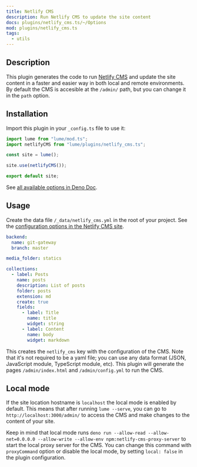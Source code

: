 ```yaml
---
title: Netlify CMS
description: Run Netlify CMS to update the site content
docs: plugins/netlify_cms.ts/~/Options
mod: plugins/netlify_cms.ts
tags:
  - utils
---
```


## Description

This plugin generates the code to run [Netlify CMS](https://www.netlifycms.org/)
and update the site content in a faster and easier way in both local and remote
environments. By default the CMS is accesible at the `/admin/` path, but you can
change it in the `path` option.

## Installation

Import this plugin in your `_config.ts` file to use it:

```js
import lume from "lume/mod.ts";
import netlifyCMS from "lume/plugins/netlify_cms.ts";

const site = lume();

site.use(netlifyCMS());

export default site;
```

See
[all available options in Deno Doc](https://doc.deno.land/https/deno.land/x/lume/plugins/netlify_cms.ts/~/Options).

## Usage

Create the data file `/_data/netlify_cms.yml` in the root of your project. See
the
[configuration options in the Netlify CMS site](https://www.netlifycms.org/docs/configuration-options/).

<lume-code>

```yml {title="/_data/netlify_cms.yml"}
backend:
  name: git-gateway
  branch: master

media_folder: statics

collections:
  - label: Posts
    name: posts
    description: List of posts
    folder: posts
    extension: md
    create: true
    fields:
      - label: Title
        name: title
        widget: string
      - label: Content
        name: body
        widget: markdown
```

</lume-code>

This creates the `netlify_cms` key with the configuration of the CMS. Note that
it's not required to be a yaml file; you can use any data format (JSON,
JavaScript module, TypeScript module, etc). This plugin will generate the pages
`/admin/index.html` and `/admin/config.yml` to run the CMS.

## Local mode

If the site location hostname is `localhost` the local mode is enabled by
default. This means that after running `lume --serve`, you can go to
`http://localhost:3000/admin/` to access the CMS and make changes to the content
of your site.

Keep in mind that local mode runs
`deno run --allow-read --allow-net=0.0.0.0 --allow-write --allow-env npm:netlify-cms-proxy-server`
to start the local proxy server for the CMS. You can change this command with
`proxyCommand` option or disable the local mode, by setting `local: false` in
the plugin configuration.
